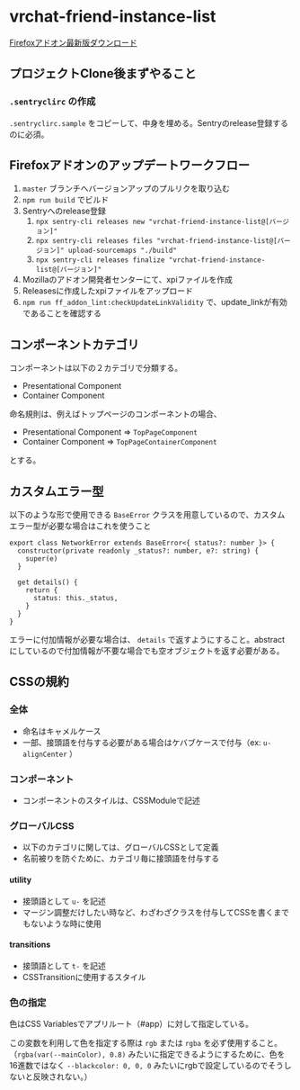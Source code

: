 # vrchat-friend-instance-list

[Firefoxアドオン最新版ダウンロード](https://github.com/ryouEin/vrchat-friend-instance-list/releases/latest/download/vrchat_friend_instance_list.xpi)

## プロジェクトClone後まずやること

### `.sentryclirc` の作成

`.sentryclirc.sample` をコピーして、中身を埋める。Sentryのrelease登録するのに必須。

## Firefoxアドオンのアップデートワークフロー

1. `master` ブランチへバージョンアップのプルリクを取り込む
1. `npm run build` でビルド
1. Sentryへのrelease登録
    1. `npx sentry-cli releases new "vrchat-friend-instance-list@[バージョン]"`
    1. `npx sentry-cli releases files "vrchat-friend-instance-list@[バージョン]" upload-sourcemaps "./build"`
    1. `npx sentry-cli releases finalize "vrchat-friend-instance-list@[バージョン]"`
1. Mozillaのアドオン開発者センターにて、xpiファイルを作成
1. Releasesに作成したxpiファイルをアップロード
1. `npm run ff_addon_lint:checkUpdateLinkValidity` で、update_linkが有効であることを確認する

## コンポーネントカテゴリ

コンポーネントは以下の２カテゴリで分類する。

+ Presentational Component
+ Container Component

命名規則は、例えばトップページのコンポーネントの場合、

+ Presentational Component => `TopPageComponent`
+ Container Component => `TopPageContainerComponent`

とする。

## カスタムエラー型

以下のような形で使用できる `BaseError` クラスを用意しているので、カスタムエラー型が必要な場合はこれを使うこと

```
export class NetworkError extends BaseError<{ status?: number }> {
  constructor(private readonly _status?: number, e?: string) {
    super(e)
  }

  get details() {
    return {
      status: this._status,
    }
  }
}
```

エラーに付加情報が必要な場合は、 `details` で返すようにすること。abstractにしているので付加情報が不要な場合でも空オブジェクトを返す必要がある。

## CSSの規約

### 全体

+ 命名はキャメルケース
+ 一部、接頭語を付与する必要がある場合はケバブケースで付与（ex: `u-alignCenter` ）

### コンポーネント

+ コンポーネントのスタイルは、CSSModuleで記述

### グローバルCSS

+ 以下のカテゴリに関しては、グローバルCSSとして定義
+ 名前被りを防ぐために、カテゴリ毎に接頭語を付与する

#### utility

+ 接頭語として `u-` を記述
+ マージン調整だけしたい時など、わざわざクラスを付与してCSSを書くまでもないような時に使用

#### transitions

+ 接頭語として `t-` を記述
+ CSSTransitionに使用するスタイル

### 色の指定

色はCSS Variablesでアプリルート（#app）に対して指定している。

この変数を利用して色を指定する際は `rgb` または `rgba` を必ず使用すること。（`rgba(var(--mainColor), 0.8)` みたいに指定できるようにするために、色を16進数ではなく `--blackcolor: 0, 0, 0` みたいにrgbで設定しているのでそうしないと反映されない。）
